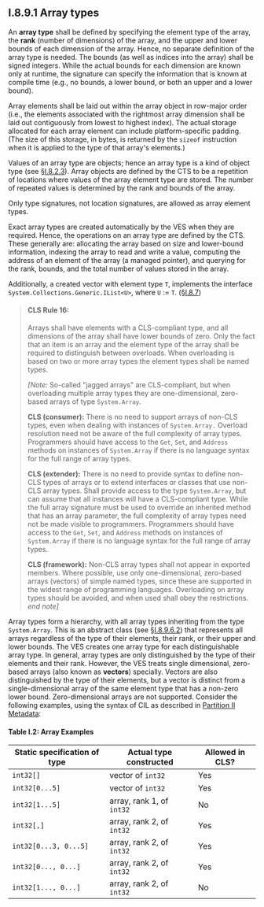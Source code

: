 ## I.8.9.1 Array types

An **array type** shall be defined by specifying the element type of the array, the **rank** (number of dimensions) of the array, and the upper and lower bounds of each dimension of the array. Hence, no separate definition of the array type is needed. The bounds (as well as indices into the array) shall be signed integers. While the actual bounds for each dimension are known only at runtime, the signature can specify the information that is known at compile time (e.g., no bounds, a lower bound, or both an upper and a lower bound).

Array elements shall be laid out within the array object in row-major order (i.e., the elements associated with the rightmost array dimension shall be laid out contiguously from lowest to highest index). The actual storage allocated for each array element can include platform-specific padding. (The size of this storage, in bytes, is returned by the `sizeof` instruction when it is applied to the type of that array's elements.)

Values of an array type are objects; hence an array type is a kind of object type (see §[I.8.2.3](i.8.2.3-classes-interfaces-and-objects.md)). Array objects are defined by the CTS to be a repetition of locations where values of the array element type are stored. The number of repeated values is determined by the rank and bounds of the array.

Only type signatures, not location signatures, are allowed as array element types.

Exact array types are created automatically by the VES when they are required. Hence, the operations on an array type are defined by the CTS. These generally are: allocating the array based on size and lower-bound information, indexing the array to read and write a value, computing the address of an element of the array (a managed pointer), and querying for the rank, bounds, and the total number of values stored in the array.

Additionally, a created vector with element type `T`, implements the interface `System.Collections.Generic.IList<U>`, where `U` := `T`. (§[I.8.7](i.8.7-assignment-compatibility.md))

> #### CLS Rule 16:
>
> Arrays shall have elements with a CLS-compliant type, and all dimensions of the array shall have lower bounds of zero. Only the fact that an item is an array and the element type of the array shall be required to distinguish between overloads. When overloading is based on two or more array types the element types shall be named types.
>
> _[Note:_ So-called "jagged arrays" are CLS-compliant, but when overloading multiple array types they are one-dimensional, zero-based arrays of type `System.Array`.
>
> **CLS (consumer):** There is no need to support arrays of non-CLS types, even when dealing with instances of `System.Array.` Overload resolution need not be aware of the full complexity of array types. Programmers should have access to the `Get`, `Set`, and `Address` methods on instances of `System.Array` if there is no language syntax for the full range of array types.
>
> **CLS (extender):** There is no need to provide syntax to define non-CLS types of arrays or to extend interfaces or classes that use non-CLS array types. Shall provide access to the type `System.Array`, but can assume that all instances will have a CLS-compliant type. While the full array signature must be used to override an inherited method that has an array parameter, the full complexity of array types need not be made visible to programmers. Programmers should have access to the `Get`, `Set`, and `Address` methods on instances of `System.Array` if there is no language syntax for the full range of array types.
>
> **CLS (framework):** Non-CLS array types shall not appear in exported members. Where possible, use only one-dimensional, zero-based arrays (vectors) of simple named types, since these are supported in the widest range of programming languages. Overloading on array types should be avoided, and when used shall obey the restrictions. _end note]_

Array types form a hierarchy, with all array types inheriting from the type `System.Array`. This is an abstract class (see §[I.8.9.6.2](#todo-missing-hyperlink)) that represents all arrays regardless of the type of their elements, their rank, or their upper and lower bounds. The VES creates one array type for each distinguishable array type. In general, array types are only distinguished by the type of their elements and their rank.  However, the VES treats single dimensional, zero-based arrays (also known as **vectors**) specially. Vectors are also distinguished by the type of their elements, but a vector is distinct from a single-dimensional array of the same element type that has a non-zero lower bound. Zero-dimensional arrays are not supported. Consider the following examples, using the syntax of CIL as described in [Partition II Metadata](#todo-missing-hyperlink):

#### Table I.2: Array Examples

 | Static specification of type | Actual type constructed |  Allowed in CLS? |
 | ---- | ---- | ----
 | `int32[]` | vector of `int32` | Yes
 | `int32[0...5]` | vector of `int32` | Yes
 | `int32[1...5]` | array, rank 1, of `int32` | No
 | `int32[,]` | array, rank 2, of `int32` | Yes
 | `int32[0...3, 0...5]` | array, rank 2, of `int32` | Yes
 | `int32[0..., 0...]` | array, rank 2, of `int32` | Yes
 | `int32[1..., 0...]` | array, rank 2, of `int32` | No
